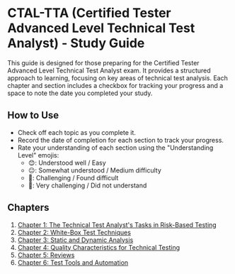# CTAL-TTA (Certified Tester Advanced Level Technical Test Analyst) - Study Guide

This guide is designed for those preparing for the Certified Tester Advanced Level Technical Test Analyst exam. It provides a structured approach to learning, focusing on key areas of technical test analysis. Each chapter and section includes a checkbox for tracking your progress and a space to note the date you completed your study.

## How to Use

- Check off each topic as you complete it.
- Record the date of completion for each section to track your progress.
- Rate your understanding of each section using the "Understanding Level" emojis:
    - 😊: Understood well / Easy
    - 😐: Somewhat understood / Medium difficulty
    - 🤢: Challenging / Found difficult
    - 🤮: Very challenging / Did not understand

## Chapters

1. [Chapter 1: The Technical Test Analyst's Tasks in Risk-Based Testing](chapters/1-technical-test-analysts-tasks-in-risk-based-testing.md)
2. [Chapter 2: White-Box Test Techniques](chapters/2-white-box-test-techniques.md)
3. [Chapter 3: Static and Dynamic Analysis](chapters/3-static-and-dynamic-analysis.md)
4. [Chapter 4: Quality Characteristics for Technical Testing](chapters/4-quality-characteristics-for-technical-testing.md)
5. [Chapter 5: Reviews](chapters/5-reviews.md)
6. [Chapter 6: Test Tools and Automation](chapters/6-test-tools-and-automation.md)
